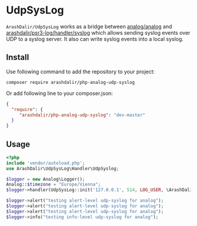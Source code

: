 # UdpSysLog

`ArashDalir/UdpSysLog` works as a bridge between [analog/analog](https://github.com/jbroadway/analog) and [arashdalir/psr3-log/handler/syslog](https://github.com/arashdalir/php-psr3log) which allows sending syslog events over UDP to a syslog server. It also can write syslog events into a local syslog.

## Install

Use following command to add the repository to your project:

	composer require arashdalir/php-analog-udp-syslog


Or add following line to your composer.json:

```json
{
  "require": {
     "arashdalir/php-analog-udp-syslog": "dev-master"
  }
}
```

## Usage

```php
<?php
include 'vendor/autoload.php';
use ArashDalir\UdpSysLog\Handler\UdpSyslog;

$logger = new Analog\Logger();
Analog::$timezone = "Europe/Vienna";
$logger->handler(UdpSysLog::init('127.0.0.1', 514, LOG_USER, \ArashDalir\Handler\SysLog\SysLogMessage::VERSION_1, "ada.gemik", "AnalogSysLog", "auto", null, 0));

$logger->alert("testing alert-level udp-syslog for analog");
$logger->alert("testing alert-level udp-syslog for analog");
$logger->alert("testing alert-level udp-syslog for analog");
$logger->info("testing info-level udp-syslog for analog");
```

